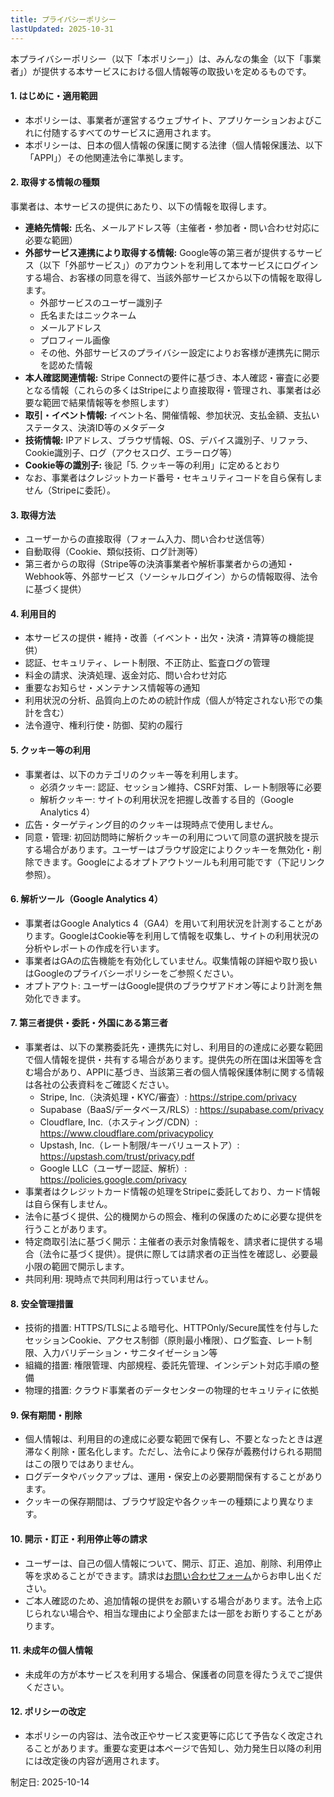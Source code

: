 ```yaml
---
title: プライバシーポリシー
lastUpdated: 2025-10-31
---
```


本プライバシーポリシー（以下「本ポリシー」）は、みんなの集金（以下「事業者」）が提供する本サービスにおける個人情報等の取扱いを定めるものです。

#### 1. はじめに・適用範囲

- 本ポリシーは、事業者が運営するウェブサイト、アプリケーションおよびこれに付随するすべてのサービスに適用されます。
- 本ポリシーは、日本の個人情報の保護に関する法律（個人情報保護法、以下「APPI」）その他関連法令に準拠します。

#### 2. 取得する情報の種類

事業者は、本サービスの提供にあたり、以下の情報を取得します。

- **連絡先情報:** 氏名、メールアドレス等（主催者・参加者・問い合わせ対応に必要な範囲）
- **外部サービス連携により取得する情報:** Google等の第三者が提供するサービス（以下「外部サービス」）のアカウントを利用して本サービスにログインする場合、お客様の同意を得て、当該外部サービスから以下の情報を取得します。
  - 外部サービスのユーザー識別子
  - 氏名またはニックネーム
  - メールアドレス
  - プロフィール画像
  - その他、外部サービスのプライバシー設定によりお客様が連携先に開示を認めた情報
- **本人確認関連情報:** Stripe Connectの要件に基づき、本人確認・審査に必要となる情報（これらの多くはStripeにより直接取得・管理され、事業者は必要な範囲で結果情報等を参照します）
- **取引・イベント情報:** イベント名、開催情報、参加状況、支払金額、支払いステータス、決済ID等のメタデータ
- **技術情報:** IPアドレス、ブラウザ情報、OS、デバイス識別子、リファラ、Cookie識別子、ログ（アクセスログ、エラーログ等）
- **Cookie等の識別子:** 後記「5. クッキー等の利用」に定めるとおり
- なお、事業者はクレジットカード番号・セキュリティコードを自ら保有しません（Stripeに委託）。

#### 3. 取得方法

- ユーザーからの直接取得（フォーム入力、問い合わせ送信等）
- 自動取得（Cookie、類似技術、ログ計測等）
- 第三者からの取得（Stripe等の決済事業者や解析事業者からの通知・Webhook等、外部サービス（ソーシャルログイン）からの情報取得、法令に基づく提供）

#### 4. 利用目的

- 本サービスの提供・維持・改善（イベント・出欠・決済・清算等の機能提供）
- 認証、セキュリティ、レート制限、不正防止、監査ログの管理
- 料金の請求、決済処理、返金対応、問い合わせ対応
- 重要なお知らせ・メンテナンス情報等の通知
- 利用状況の分析、品質向上のための統計作成（個人が特定されない形での集計を含む）
- 法令遵守、権利行使・防御、契約の履行

#### 5. クッキー等の利用

- 事業者は、以下のカテゴリのクッキー等を利用します。
  - 必須クッキー: 認証、セッション維持、CSRF対策、レート制限等に必要
  - 解析クッキー: サイトの利用状況を把握し改善する目的（Google Analytics 4）
- 広告・ターゲティング目的のクッキーは現時点で使用しません。
- 同意・管理: 初回訪問時に解析クッキーの利用について同意の選択肢を提示する場合があります。ユーザーはブラウザ設定によりクッキーを無効化・削除できます。Googleによるオプトアウトツールも利用可能です（下記リンク参照）。

#### 6. 解析ツール（Google Analytics 4）

- 事業者はGoogle Analytics 4（GA4）を用いて利用状況を計測することがあります。GoogleはCookie等を利用して情報を収集し、サイトの利用状況の分析やレポートの作成を行います。
- 事業者はGAの広告機能を有効化していません。収集情報の詳細や取り扱いはGoogleのプライバシーポリシーをご参照ください。
- オプトアウト: ユーザーはGoogle提供のブラウザアドオン等により計測を無効化できます。

#### 7. 第三者提供・委託・外国にある第三者

- 事業者は、以下の業務委託先・連携先に対し、利用目的の達成に必要な範囲で個人情報を提供・共有する場合があります。提供先の所在国は米国等を含む場合があり、APPIに基づき、当該第三者の個人情報保護体制に関する情報は各社の公表資料をご確認ください。
  - Stripe, Inc.（決済処理・KYC/審査）: https://stripe.com/privacy
  - Supabase（BaaS/データベース/RLS）: https://supabase.com/privacy
  - Cloudflare, Inc.（ホスティング/CDN）: https://www.cloudflare.com/privacypolicy
  - Upstash, Inc.（レート制限/キーバリューストア）: https://upstash.com/trust/privacy.pdf
  - Google LLC（ユーザー認証、解析）: https://policies.google.com/privacy
- 事業者はクレジットカード情報の処理をStripeに委託しており、カード情報は自ら保有しません。
- 法令に基づく提供、公的機関からの照会、権利の保護のために必要な提供を行うことがあります。
- 特定商取引法に基づく開示：主催者の表示対象情報を、請求者に提供する場合（法令に基づく提供）。提供に際しては請求者の正当性を確認し、必要最小限の範囲で開示します。
- 共同利用: 現時点で共同利用は行っていません。

#### 8. 安全管理措置

- 技術的措置: HTTPS/TLSによる暗号化、HTTPOnly/Secure属性を付与したセッションCookie、アクセス制御（原則最小権限）、ログ監査、レート制限、入力バリデーション・サニタイゼーション等
- 組織的措置: 権限管理、内部規程、委託先管理、インシデント対応手順の整備
- 物理的措置: クラウド事業者のデータセンターの物理的セキュリティに依拠

#### 9. 保有期間・削除

- 個人情報は、利用目的の達成に必要な範囲で保有し、不要となったときは遅滞なく削除・匿名化します。ただし、法令により保存が義務付けられる期間はこの限りではありません。
- ログデータやバックアップは、運用・保安上の必要期間保有することがあります。
- クッキーの保存期間は、ブラウザ設定や各クッキーの種類により異なります。

#### 10. 開示・訂正・利用停止等の請求

- ユーザーは、自己の個人情報について、開示、訂正、追加、削除、利用停止等を求めることができます。請求は[お問い合わせフォーム](/contact)からお申し出ください。
- ご本人確認のため、追加情報の提供をお願いする場合があります。法令上応じられない場合や、相当な理由により全部または一部をお断りすることがあります。

#### 11. 未成年の個人情報

- 未成年の方が本サービスを利用する場合、保護者の同意を得たうえでご提供ください。

#### 12. ポリシーの改定

- 本ポリシーの内容は、法令改正やサービス変更等に応じて予告なく改定されることがあります。重要な変更は本ページで告知し、効力発生日以降の利用には改定後の内容が適用されます。

制定日: 2025-10-14
